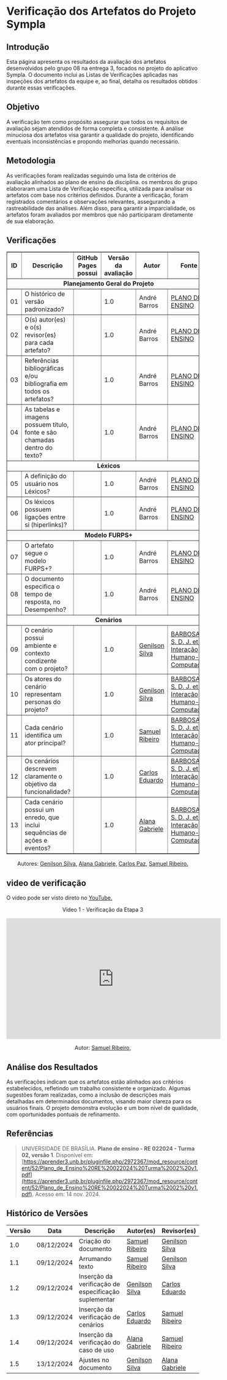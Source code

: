 # Verificação dos Artefatos do Projeto Sympla

## Introdução

Esta página apresenta os resultados da avaliação dos artefatos desenvolvidos pelo grupo 08 na entrega 3, focados no projeto do aplicativo Sympla. O documento inclui as Listas de Verificações aplicadas nas inspeções dos artefatos da equipe e, ao final, detalha os resultados obtidos durante essas verificações.

## Objetivo

A verificação tem como propósito assegurar que todos os requisitos de avaliação sejam atendidos de forma completa e consistente. A análise minuciosa dos artefatos visa garantir a qualidade do projeto, identificando eventuais inconsistências e propondo melhorias quando necessário.

## Metodologia

As verificações foram realizadas seguindo uma lista de critérios de avaliação alinhados ao plano de ensino da disciplina. os membros do grupo elaboraram uma Lista de Verificação específica, utilizada para analisar os artefatos com base nos critérios definidos. Durante a verificação, foram registrados comentários e observações relevantes, assegurando a rastreabilidade das análises. Além disso, para garantir a imparcialidade, os artefatos foram avaliados por membros que não participaram diretamente de sua elaboração.

## Verificações

<table border="1">
    <tr>
        <th>ID</th>
        <th>Descrição</th>
        <th>GitHub Pages possui</th>
        <th>Versão da avaliação</th>
        <th>Autor</th>
        <th>Fonte</th>
    </tr>
    <tr>
        <td colspan="6" style="text-align: center; font-weight: bold;">Planejamento Geral do Projeto</td>
    </tr>
    <tr>
        <td>01</td>
        <td>O histórico de versão padronizado?</td>
        <td></td>
        <td>1.0</td>
        <td>André Barros</td>
        <td><a href="imagens/etapa3/Plano.png">PLANO DE ENSINO</a></td>
    </tr>
    <tr>
        <td>02</td>
        <td>O(s) autor(es) e o(s) revisor(es) para cada artefato?</td>
        <td></td>
        <td>1.0</td>
        <td>André Barros</td>
        <td><a href="imagens/etapa3/Plano.png">PLANO DE ENSINO</a></td>
    </tr>
    <tr>
        <td>03</td>
        <td>Referências bibliográficas e/ou bibliografia em todos os artefatos?</td>
        <td></td>
        <td>1.0</td>
        <td>André Barros</td>
        <td><a href="imagens/etapa3/Plano.png">PLANO DE ENSINO</a></td>
    </tr>
    <tr>
        <td>04</td>
        <td>As tabelas e imagens possuem título, fonte e são chamadas dentro do texto?</td>
        <td></td>
        <td>1.0</td>
        <td>André Barros</td>
        <td><a href="imagens/etapa3/Plano.png">PLANO DE ENSINO</a></td>
    </tr>
    <tr>
        <td colspan="6" style="text-align: center; font-weight: bold;">Léxicos</td>
    </tr>
    <tr>
        <td>05</td>
        <td>A definição do usuário nos Léxicos?</td>
        <td></td>
        <td>1.0</td>
        <td>André Barros</td>
        <td><a href="imagens/etapa3/Ensino.png">PLANO DE ENSINO</a></td>
    </tr>
    <tr>
        <td>06</td>
        <td>Os léxicos possuem ligações entre si (hiperlinks)?</td>
        <td></td>
        <td>1.0</td>
        <td>André Barros</td>
        <td><a href="imagens/etapa3/Ensino.png">PLANO DE ENSINO</a></td>
    </tr>
    <tr>
        <td colspan="6" style="text-align: center; font-weight: bold;">Modelo FURPS+</td>
    </tr>
    <tr>
        <td>07</td>
        <td>O artefato segue o modelo FURPS+?</td>
        <td></td>
        <td>1.0</td>
        <td>André Barros</td>
        <td><a href="imagens/etapa3/Ensino1.png">PLANO DE ENSINO</a></td>
    </tr>
    <tr>
        <td>08</td>
        <td>O documento especifica o tempo de resposta, no Desempenho?</td>
        <td></td>
        <td>1.0</td>
        <td>André Barros</td>
        <td><a href="imagens/etapa3/Ensino1.png">PLANO DE ENSINO</a></td>
    </tr>
    <tr>
        <td colspan="6" style="text-align: center; font-weight: bold;">Cenários</td>
    </tr>
    <tr>
        <td>09</td>
        <td>O cenário possui ambiente e contexto condizente com o projeto?</td>
        <td></td>
        <td>1.0</td>
        <td><a href="https://github.com/GenilsonJrs">Genilson Silva</a></td>
        <td><a href="imagens/etapa3/G1.png">BARBOSA, S. D. J. et al. Interação Humano-Computador</a></td>
    </tr>
    <tr>
        <td>10</td>
        <td>Os atores do cenário representam personas do projeto?</td>
        <td></td>
        <td>1.0</td>
        <td><a href="https://github.com/GenilsonJrs">Genilson Silva</a></td>
        <td><a href="imagens/etapa3/G2.png">BARBOSA, S. D. J. et al. Interação Humano-Computador</a></td>
    </tr>
    <tr>
        <td>11</td>
        <td>Cada cenário identifica um ator principal?</td>
        <td></td>
        <td>1.0</td>
        <td><a href="https://github.com/SamuelRicosta">Samuel Ribeiro</a></td>
        <td><a href="imagens/etapa3/S2.png">BARBOSA, S. D. J. et al. Interação Humano-Computador</a></td>
    </tr>
    <tr>
        <td>12</td>
        <td>Os cenários descrevem claramente o objetivo da funcionalidade?</td>
        <td></td>
        <td>1.0</td>
        <td><a href="https://github.com/dudupaz">Carlos Eduardo</a></td>
        <td><a href="imagens/etapa3/C1.png">BARBOSA, S. D. J. et al. Interação Humano-Computador</a></td>
    </tr>
    <tr>
        <td>13</td>
        <td>Cada cenário possui um enredo, que inclui sequências de ações e eventos?</td>
        <td></td>
        <td>1.0</td>
        <td><a href="https://github.com/alanagabriele">Alana Gabriele</a></td>
        <td><a href="imagens/etapa3/A1.png">BARBOSA, S. D. J. et al. Interação Humano-Computador</a></td>
    </tr>
</table>

<p style="text-align: center; font-size: 14px;">
    Autores: <a href="https://github.com/GenilsonJrs" target="_blank">Genilson Silva,</a> <a href="https://github.com/alanagabriele" target="_blank">Alana Gabriele,</a> <a href="https://github.com/dudupaz" target="_blank">Carlos Paz,</a> <a href="https://github.com/SamuelRicosta" target="_blank"> Samuel Ribeiro. </a>
</p>

## video de verificação
<p>O vídeo pode ser visto direto no <a href="https://youtu.be/kMCiZxfEGVM">YouTube.</a></p>

<div style="text-align: center;">
  <p>Vídeo 1 - Verificação da Etapa 3</p>
</div>

<iframe width="560" height="315" src="https://www.youtube.com/embed/kMCiZxfEGVM?si=rv9LOqPbyxrjjTQj" title="YouTube video player" frameborder="0" allow="accelerometer; autoplay; clipboard-write; encrypted-media; gyroscope; picture-in-picture; web-share" referrerpolicy="strict-origin-when-cross-origin" allowfullscreen></iframe>

<p style="text-align: center; font-size: 14px;">
    Autor: <a href="https://github.com/SamuelRicosta" target="_blank">Samuel Ribeiro, </a>
</p>

## Análise dos Resultados

As verificações indicam que os artefatos estão alinhados aos critérios estabelecidos, refletindo um trabalho consistente e organizado. Algumas sugestões foram realizadas, como a inclusão de descrições mais detalhadas em determinados documentos, visando maior clareza para os usuários finais. O projeto demonstra evolução e um bom nível de qualidade, com oportunidades pontuais de refinamento.

## Referências

> UNIVERSIDADE DE BRASÍLIA. **Plano de ensino - RE 022024 - Turma 02, versão 1**. Disponível em: [https://aprender3.unb.br/pluginfile.php/2972367/mod_resource/content/52/Plano_de_Ensino%20RE%20022024%20Turma%2002%20v1.pdf](https://aprender3.unb.br/pluginfile.php/2972367/mod_resource/content/52/Plano_de_Ensino%20RE%20022024%20Turma%2002%20v1.pdf). Acesso em: 14 nov. 2024.

## Histórico de Versões

| **Versão** | **Data**   | **Descrição**                          | **Autor(es)**                                      | **Revisor(es)**                                    |
| ---------- | ---------- | -------------------------------------- | -------------------------------------------------- | -------------------------------------------------- |
| 1.0        | 08/12/2024 | Criação do documento                   | [Samuel Ribeiro](https://github.com/SamuelRicosta) | [Genilson Silva](https://github.com/GenilsonJrs)   |
| 1.1        | 09/12/2024 | Arrumando texto                        | [Samuel Ribeiro](https://github.com/SamuelRicosta) | [Genilson Silva](https://github.com/GenilsonJrs)   |
| 1.2        | 09/12/2024 | Inserção da verificação de especificação suplementar   | [Genilson Silva](https://github.com/GenilsonJrs)       | [Carlos Eduardo](https://github.com/dudupaz) |
| 1.3        | 09/12/2024 | Inserção da verificação de cenários    | [Carlos Eduardo](https://github.com/dudupaz)       | [Samuel Ribeiro](https://github.com/SamuelRicosta) |
| 1.4        | 09/12/2024 | Inserção da verificação do caso de uso | [Alana Gabriele](https://github.com/alanagabriele) | [Samuel Ribeiro](https://github.com/SamuelRicosta) |
| 1.5        | 13/12/2024 | Ajustes no documento | [Genilson Silva](https://github.com/GenilsonJrs) | [Alana Gabriele](https://github.com/alanagabriele) |
